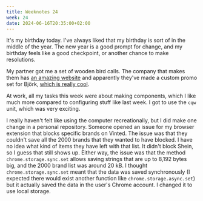 ```yaml
---
title: Weeknotes 24
week: 24
date: 2024-06-16T20:35:00+02:00
---
```


It's my birthday today. I've always liked that my birthday is sort of in the middle of the year. The new year is a good prompt for change, and my birthday feels like a good checkpoint, or another chance to make resolutions.

My partner got me a set of wooden bird calls. The company that makes them has [an amazing website](https://www.qbc.fr/) and apparently they've made a custom promo set for Björk, [which is really cool](https://www.bjork.fr/Utopia-Bird-Call-Boxset).

At work, all my tasks this week were about making components, which I like much more compared to configuring stuff like last week. I got to use the `cqw` unit, which was very exciting.

I really haven't felt like using the computer recreationally, but I did make one change in a personal repository. Someone opened an issue for my browser extension that blocks specific brands on Vinted. The issue was that they couldn't save all the 2000 brands that they wanted to have blocked. I have no idea what kind of items they have left with that list. It didn't block Shein, so I guess that still shows up. Either way, the issue was that the method `chrome.storage.sync.set` allows saving strings that are up to 8,192 bytes big, and the 2000 brand list was around 20 kB. I thought `chrome.storage.sync.set` meant that the data was saved synchronously (I expected there would exist another function like `chrome.storage.async.set`) but it actually saved the data in the user's Chrome account. I changed it to use local storage.
